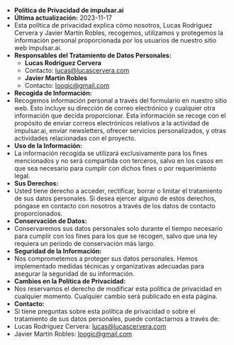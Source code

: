 - **Política de Privacidad de impulsar.ai**
- **Última actualización:** 2023-11-17
- Esta política de privacidad explica cómo nosotros, Lucas Rodríguez Cervera y Javier Martín Robles, recogemos, utilizamos y protegemos la información personal proporcionada por los usuarios de nuestro sitio web impulsar.ai.
- **Responsables del Tratamiento de Datos Personales:**
	- **Lucas Rodríguez Cervera**
	- Contacto: [lucas@lucascervera.com](mailto:lucas@lucascervera.com)
	- **Javier Martín Robles**
	- Contacto: [loogic@gmail.com](mailto:javier@liderarmente.com)
- **Recogida de Información:**
- Recogemos información personal a través del formulario en nuestro sitio web. Esto incluye su dirección de correo electrónico y cualquier otra información que decida proporcionar. Esta información se recoge con el propósito de enviar correos electrónicos relativos a la actividad de impulsar.ai, enviar newsletters, ofrecer servicios personalizados, y otras actividades relacionadas con el proyecto.
- **Uso de la Información:**
- La información recogida se utilizará exclusivamente para los fines mencionados y no será compartida con terceros, salvo en los casos en que sea necesario para cumplir con dichos fines o por requerimiento legal.
- **Sus Derechos:**
- Usted tiene derecho a acceder, rectificar, borrar o limitar el tratamiento de sus datos personales. Si desea ejercer alguno de estos derechos, póngase en contacto con nosotros a través de los datos de contacto proporcionados.
- **Conservación de Datos:**
- Conservaremos sus datos personales solo durante el tiempo necesario para cumplir con los fines para los que se recogen, salvo que una ley requiera un periodo de conservación más largo.
- **Seguridad de la Información:**
- Nos comprometemos a proteger sus datos personales. Hemos implementado medidas técnicas y organizativas adecuadas para asegurar la seguridad de su información.
- **Cambios en la Política de Privacidad:**
- Nos reservamos el derecho de modificar esta política de privacidad en cualquier momento. Cualquier cambio será publicado en esta página.
- **Contacto:**
- Si tiene preguntas sobre esta política de privacidad o sobre el tratamiento de sus datos personales, puede contactarnos a través de:
- Lucas Rodríguez Cervera: [lucas@lucascervera.com](mailto:lucas@lucascervera.com)
- Javier Martín Robles: [loogic@gmail.com](mailto:Javier@liderarmente.com)